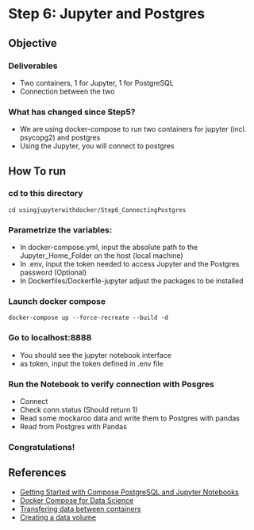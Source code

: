 # Step 6: Jupyter and Postgres
## Objective
### Deliverables
- Two containers, 1 for Jupyter, 1 for PostgreSQL
- Connection between the two

### What has changed since Step5?
- We are using docker-compose to run two containers for jupyter (incl. psycopg2) and postgres
- Using the Jupyter, you will connect to postgres


## How To run
### cd to this directory

````
cd usingjupyterwithdocker/Step6_ConnectingPostgres
````

### Parametrize the variables:
- In docker-compose.yml, input the absolute path to the Jupyter_Home_Folder on the host (local machine)
- In .env, input the token needed to access Jupyter and the Postgres password (Optional)
- In Dockerfiles/Dockerfile-jupyter adjust the packages to be installed

### Launch docker compose
````
docker-compose up --force-recreate --build -d
````

### Go to localhost:8888
- You should see the jupyter notebook interface
- as token, input the token defined in .env file

### Run the Notebook to verify connection with Posgres
- Connect
- Check conn.status (Should return 1)
- Read some mockaroo data and write them to Postgres with pandas
- Read from Postgres with Pandas

### Congratulations!

## References
- [Getting Started with Compose PostgreSQL and Jupyter Notebooks](https://www.compose.com/articles/getting-started-with-compose-postgresql-and-jupyter-notebooks/)
- [Docker Compose for Data Science](https://www.andrewmahon.info/blog/docker-compose-data-science)
- [Transfering data between containers](https://medium.com/@gchudnov/copying-data-between-docker-containers-26890935da3f.)
- [Creating a data volume](https://www.digitalocean.com/community/tutorials/how-to-share-data-between-docker-containers)
